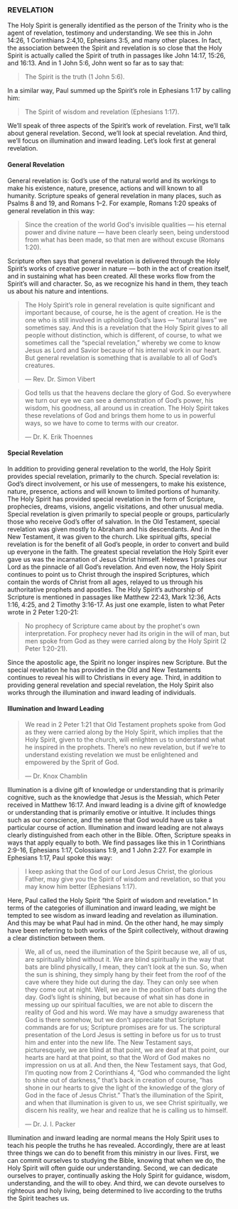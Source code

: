 ### REVELATION

The Holy Spirit is generally identified as the person of the Trinity who is the agent of revelation, testimony and understanding. We see this in John 14:26, 1 Corinthians 2:4,10, Ephesians 3:5, and many other places. In fact, the association between the Spirit and revelation is so close that the Holy Spirit is actually called the Spirit of truth in passages like John 14:17, 15:26, and 16:13. And in 1 John 5:6, John went so far as to say that:

> The Spirit is the truth (1 John 5:6).

In a similar way, Paul summed up the Spirit’s role in Ephesians 1:17 by calling him:

> The Spirit of wisdom and revelation (Ephesians 1:17).

We’ll speak of three aspects of the Spirit’s work of revelation. First, we’ll talk about general revelation. Second, we’ll look at special revelation. And third, we’ll focus on illumination and inward leading. Let’s look first at general revelation.


#### General Revelation

General revelation is: God’s use of the natural world and its workings to make his existence, nature, presence, actions and will known to all humanity. 
Scripture speaks of general revelation in many places, such as Psalms 8 and 19, and Romans 1–2. For example, Romans 1:20 speaks of general revelation in this way:

> Since the creation of the world God's invisible qualities — his eternal power and divine nature — have been clearly seen, being understood from what has been made, so that men are without excuse (Romans 1:20).

Scripture often says that general revelation is delivered through the Holy Spirit’s works of creative power in nature — both in the act of creation itself, and in sustaining what has been created. All these works flow from the Spirit’s will and character. So, as we recognize his hand in them, they teach us about his nature and intentions.

> The Holy Spirit’s role in general revelation is quite significant and important because, of course, he is the agent of creation. He is the one who is still involved in upholding God’s laws — “natural laws” we sometimes say. And this is a revelation that the Holy Spirit gives to all people without distinction, which is different, of course, to what we sometimes call the “special revelation,” whereby we come to know Jesus as Lord and Savior because of his internal work in our heart. But general revelation is something that is available to all of God’s creatures. 
> 
> —	Rev. Dr. Simon Vibert


> God tells us that the heavens declare the glory of God. So everywhere we turn our eye we can see a demonstration of God’s power, his wisdom, his goodness, all around us in creation. The Holy Spirit takes these revelations of God and brings them home to us in powerful ways, so we have to come to terms with our creator. 
> 
> —	Dr. K. Erik Thoennes


#### Special Revelation

In addition to providing general revelation to the world, the Holy Spirit provides special revelation, primarily to the church.
Special revelation is: God’s direct involvement, or his use of messengers, to make his existence, nature, presence, actions and will known to limited portions of humanity.
The Holy Spirit has provided special revelation in the form of Scripture, prophecies, dreams, visions, angelic visitations, and other unusual media. Special revelation is given primarily to special people or groups, particularly those who receive God’s offer of salvation. In the Old Testament, special revelation was given mostly to Abraham and his descendants. And in the New Testament, it was given to the church. Like spiritual gifts, special revelation is for the benefit of all God’s people, in order to convert and build up everyone in the faith.
The greatest special revelation the Holy Spirit ever gave us was the incarnation of Jesus Christ himself. Hebrews 1 praises our Lord as the pinnacle of all God’s revelation. And even now, the Holy Spirit continues to point us to Christ through the inspired Scriptures, which contain the words of Christ from all ages, relayed to us through his authoritative prophets and apostles.
The Holy Spirit’s authorship of Scripture is mentioned in passages like Matthew 22:43, Mark 12:36, Acts 1:16, 4:25, and 2 Timothy 3:16-17. As just one example, listen to what Peter wrote in 2 Peter 1:20-21:

> No prophecy of Scripture came about by the prophet's own interpretation. For prophecy never had its origin in the will of man, but men spoke from God as they were carried along by the Holy Spirit (2 Peter 1:20-21).

Since the apostolic age, the Spirit no longer inspires new Scripture. But the special revelation he has provided in the Old and New Testaments continues to reveal his will to Christians in every age.
Third, in addition to providing general revelation and special revelation, the Holy Spirit also works through the illumination and inward leading of individuals.


#### Illumination and Inward Leading
	
> We read in 2 Peter 1:21 that Old Testament prophets spoke from God as they were carried along by the Holy Spirit, which implies that the Holy Spirit, given to the church, will enlighten us to understand what he inspired in the prophets. There’s no new revelation, but if we’re to understand existing revelation we must be enlightened and empowered by the Sprit of God. 
> 
> —	Dr. Knox Chamblin
	
Illumination is a divine gift of knowledge or understanding that is primarily cognitive, such as the knowledge that Jesus is the Messiah, which Peter received in Matthew 16:17. 
And inward leading is a divine gift of knowledge or understanding that is primarily emotive or intuitive. It includes things such as our conscience, and the sense that God would have us take a particular course of action.
Illumination and inward leading are not always clearly distinguished from each other in the Bible. Often, Scripture speaks in ways that apply equally to both. We find passages like this in 1 Corinthians 2:9-16, Ephesians 1:17, Colossians 1:9, and 1 John 2:27. For example in Ephesians 1:17, Paul spoke this way:

> I keep asking that the God of our Lord Jesus Christ, the glorious Father, may give you the Spirit of wisdom and revelation, so that you may know him better (Ephesians 1:17).

Here, Paul called the Holy Spirit “the Spirit of wisdom and revelation.” In terms of the categories of illumination and inward leading, we might be tempted to see wisdom as inward leading and revelation as illumination. And this may be what Paul had in mind. On the other hand, he may simply have been referring to both works of the Spirit collectively, without drawing a clear distinction between them.

> We, all of us, need the illumination of the Spirit because we, all of us, are spiritually blind without it. We are blind spiritually in the way that bats are blind physically, I mean, they can’t look at the sun. So, when the sun is shining, they simply hang by their feet from the roof of the cave where they hide out during the day. They can only see when they come out at night. Well, we are in the position of bats during the day. God’s light is shining, but because of what sin has done in messing up our spiritual faculties, we are not able to discern the reality of God and his word. We may have a smudgy awareness that God is there somehow, but we don’t appreciate that Scripture commands are for us; Scripture promises are for us. The scriptural presentation of the Lord Jesus is setting in before us for us to trust him and enter into the new life. The New Testament says, picturesquely, we are blind at that point, we are deaf at that point, our hearts are hard at that point, so that the Word of God makes no impression on us at all. And then, the New Testament says, that God, I’m quoting now from 2 Corinthians 4, “God who commanded the light to shine out of darkness,” that’s back in creation of course, “has shone in our hearts to give the light of the knowledge of the glory of God in the face of Jesus Christ.” That’s the illumination of the Spirit, and when that illumination is given to us, we see Christ spiritually, we discern his reality, we hear and realize that he is calling us to himself. 
> 
> —	Dr. J. I. Packer

Illumination and inward leading are normal means the Holy Spirit uses to teach his people the truths he has revealed. Accordingly, there are at least three things we can do to benefit from this ministry in our lives. First, we can commit ourselves to studying the Bible, knowing that when we do, the Holy Spirit will often guide our understanding. Second, we can dedicate ourselves to prayer, continually asking the Holy Spirit for guidance, wisdom, understanding, and the will to obey. And third, we can devote ourselves to righteous and holy living, being determined to live according to the truths the Spirit teaches us. 

